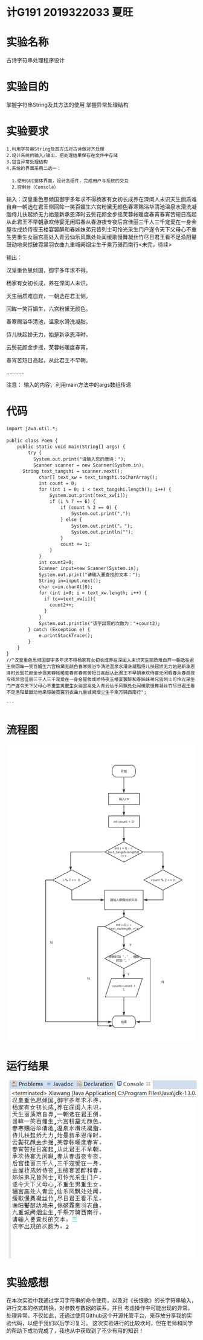 # 计G191 2019322033 夏旺

# 实验名称
  古诗字符串处理程序设计
# 实验目的
  掌握字符串String及其方法的使用
  掌握异常处理结构
# 实验要求
    1.利用字符串String及其方法对古诗做对齐处理
    2.设计系统的输入/输出，把处理结果保存在文件中存储
    3.包含异常处理结构
    4.系统的界面采用二选一：

      1.使用GUI窗体界面，设计各组件，完成用户与系统的交互
      2.控制台（Console）
      

  输入：汉皇重色思倾国御宇多年求不得杨家有女初长成养在深闺人未识天生丽质难自弃一朝选在君王侧回眸一笑百媚生六宫粉黛无颜色春寒赐浴华清池温泉水滑洗凝脂侍儿扶起娇无力始是新承恩泽时云鬓花颜金步摇芙蓉帐暖度春宵春宵苦短日高起从此君王不早朝承欢侍宴无闲暇春从春游夜专夜后宫佳丽三千人三千宠爱在一身金屋妆成娇侍夜玉楼宴罢醉和春姊妹弟兄皆列士可怜光采生门户遂令天下父母心不重生男重生女骊宫高处入青云仙乐风飘处处闻缓歌慢舞凝丝竹尽日君王看不足渔阳鼙鼓动地来惊破霓裳羽衣曲九重城阙烟尘生千乘万骑西南行<未完，待续>
  
  输出：
  
  汉皇重色思倾国，御宇多年求不得。
  
  杨家有女初长成，养在深闺人未识。
  
  天生丽质难自弃，一朝选在君王侧。
  
  回眸一笑百媚生，六宫粉黛无颜色。
  
  春寒赐浴华清池，温泉水滑洗凝脂。
  
  侍儿扶起娇无力，始是新承恩泽时。
  
  云鬓花颜金步摇，芙蓉帐暖度春宵。
 
  春宵苦短日高起，从此君王不早朝。
 
 …………

  注意： 输入的内容，利用main方法中的args数组传递
# 代码
    import java.util.*;

    public class Poem {
        public static void main(String[] args) {
            try {
              System.out.print("请输入您的唐诗：");
              Scanner scanner = new Scanner(System.in);
          String text_tangshi = scanner.next();
                char[] text_xw = text_tangshi.toCharArray();
                int count = 0;
                for (int i = 0; i < text_tangshi.length(); i++) {
                    System.out.print(text_xw[i]);
                    if (i % 7 == 6) {
                        if (count % 2 == 0) {
                            System.out.print(",");
                        } else {
                            System.out.print("。");
                            System.out.println("");
                        }
                        count += 1;
                    }
                }
                int count2=0;
                Scanner input=new Scanner(System.in);
                System.out.print("请输入要查找的文本：");
                String in=input.next();
                char c=in.charAt(0);
                for (int i=0; i < text_xw.length; i++) {
                  if (c==text_xw[i]){
                    count2++;
                  }
                }
                System.out.println("该字出现的次数为："+count2);
            } catch (Exception e) {
                e.printStackTrace();
            }
        }
    }
    //"汉皇重色思倾国御宇多年求不得杨家有女初长成养在深闺人未识天生丽质难自弃一朝选在君王侧回眸一笑百媚生六宫粉黛无颜色春寒赐浴华清池温泉水滑洗凝脂侍儿扶起娇无力始是新承恩泽时云鬓花颜金步摇芙蓉帐暖度春宵春宵苦短日高起从此君王不早朝承欢侍宴无闲暇春从春游夜专夜后宫佳丽三千人三千宠爱在一身金屋妆成娇侍夜玉楼宴罢醉和春姊妹弟兄皆列士可怜光采生门户遂令天下父母心不重生男重生女骊宫高处入青云仙乐风飘处处闻缓歌慢舞凝丝竹尽日君王看不足渔阳鼙鼓动地来惊破霓裳羽衣曲九重城阙烟尘生千乘万骑西南行";

    ```



# 流程图
![images](https://github.com/xsharks/test/blob/master/%E6%9C%AA%E5%91%BD%E5%90%8D%E6%96%87%E4%BB%B6%20(1).png)

# 运行结果
![images](https://github.com/xsharks/test/blob/master/%E7%BB%93%E6%9E%9C.png)

# 实验感想
在本次实验中我通过学习字符串的命令使用，以及对《长恨歌》的长字符串输入，进行文本的格式转换，对参数与数据的联系，并且
考虑操作中可能出现的异常，处理异常。不仅如此，还通过使用Github这个开源托管平台，来存放分享我的实验代码，以便于我们以后学习复习。
这次实验进行的比较坎坷，但在老师和同学的帮助下成功完成了，我也从中获取到了不少有用的知识！
